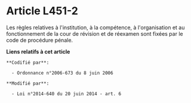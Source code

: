 # Article L451-2

Les règles relatives à l'institution, à la compétence, à l'organisation et au fonctionnement de la cour de révision et de
réexamen sont fixées par le code de procédure pénale.

**Liens relatifs à cet article**

	**Codifié par**:

	  - Ordonnance n°2006-673 du 8 juin 2006

	**Modifié par**:

	  - Loi n°2014-640 du 20 juin 2014 - art. 6
